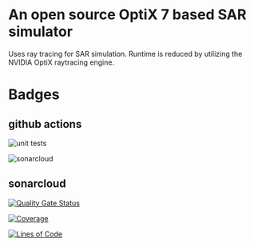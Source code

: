 # An open source OptiX 7 based SAR simulator

Uses ray tracing for SAR simulation. Runtime is reduced by utilizing the NVIDIA OptiX raytracing engine.

# Badges

## github actions

![unit tests](https://github.com/wy-bbw/trollsar/actions/workflows/test.yml/badge.svg)

![sonarcloud](https://github.com/wy-bbw/trollsar/actions/workflows/sonar.yml/badge.svg)

## sonarcloud

[![Quality Gate Status](https://sonarcloud.io/api/project_badges/measure?project=wy-bbw_trollsar&metric=alert_status)](https://sonarcloud.io/dashboard?id=wy-bbw_trollsar)

[![Coverage](https://sonarcloud.io/api/project_badges/measure?project=wy-bbw_trollsar&metric=coverage)](https://sonarcloud.io/dashboard?id=wy-bbw_trollsar)

[![Lines of Code](https://sonarcloud.io/api/project_badges/measure?project=wy-bbw_trollsar&metric=ncloc)](https://sonarcloud.io/dashboard?id=wy-bbw_trollsar)

